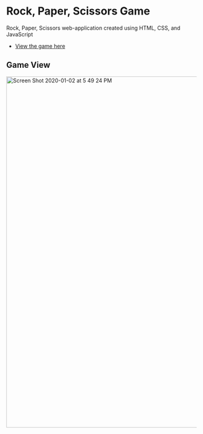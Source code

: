 # Rock, Paper, Scissors Game
Rock, Paper, Scissors web-application created using HTML, CSS, and JavaScript
 - [View the game here](https://seansullivan44.github.io/Rock-Paper-Scissors-Game/)
## Game View 
<img width="928" alt="Screen Shot 2020-01-02 at 5 49 24 PM" src="https://user-images.githubusercontent.com/46356344/71698199-a11c2580-2d88-11ea-9688-9b538f7a05e3.png">
